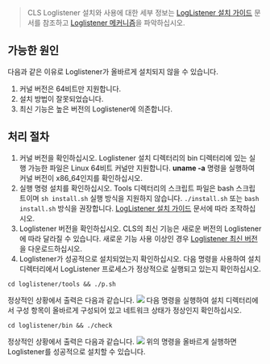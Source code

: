 > CLS Loglistener 설치와 사용에 대한 세부 정보는 [LogListener 설치 가이드](https://cloud.tencent.com/document/product/614/17414) 문서를 참조하고 [Loglistener 메커니즘](https://cloud.tencent.com/document/product/614/17415)을 파악하십시오.

## 가능한 원인

다음과 같은 이유로 Loglistener가 올바르게 설치되지 않을 수 있습니다.
1. 커널 버전은 64비트만 지원합니다.
2. 설치 방법이 잘못되었습니다.
3. 최신 기능은 높은 버전의 Loglistener에 의존합니다.


## 처리 절차

1. 커널 버전을 확인하십시오.
Loglistener 설치 디렉터리의 bin 디렉터리에 있는 실행 가능한 파일은 Linux 64비트 커널만 지원합니다. **uname -a** 명령을 실행하여 커널 버전이 x86_64인지를 확인하십시오.
2. 실행 명령 설치를 확인하십시오.
Tools 디렉터리의 스크립트 파일은 bash 스크립트이며 `sh install.sh` 실행 방식을 지원하지 않습니다. `./install.sh` 또는 `bash install.sh` 방식을 권장합니다. [LogListener 설치 가이드](https://cloud.tencent.com/document/product/614/17414) 문서에 따라 조작하십시오.
3. Loglistener 버전을 확인하십시오.
CLS의 최신 기능은 새로운 버전의 Loglistener에 따라 달라질 수 있습니다. 새로운 기능 사용 이상인 경우 [Loglistener 최신 버전](https://main.qcloudimg.com/raw/8656fcadd12ab9689674df09b510b52b/loglistener.2.2.2.tar.gz)을 다운로드하십시오.
4. Loglistener가 성공적으로 설치되었는지 확인하십시오.
다음 명령을 사용하여 설치 디렉터리에서 LogListener 프로세스가 정상적으로 실행되고 있는지 확인하십시오.
```shell
cd loglistener/tools && ./p.sh
```
정상적인 상황에서 출력은 다음과 같습니다.
 ![](https://main.qcloudimg.com/raw/e256cf61689ead123251a8f9f3a753c9.png)
다음 명령을 실행하여 설치 디렉터리에서 구성 항목이 올바르게 구성되어 있고 네트워크 상태가 정상인지 확인하십시오.
```shell
cd loglistener/bin && ./check
```
정상적인 상황에서 출력은 다음과 같습니다.
 ![](https://main.qcloudimg.com/raw/e7e85f139feb14b1aaa3353b2bafd5e1.png)
 위의 명령을 올바르게 실행하면 Loglistener를 성공적으로 설치할 수 있습니다.

